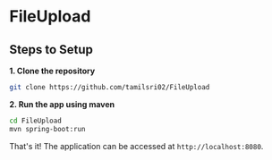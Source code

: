 # FileUpload


## Steps to Setup

**1. Clone the repository** 

```bash
git clone https://github.com/tamilsri02/FileUpload
```

**2. Run the app using maven**

```bash
cd FileUpload
mvn spring-boot:run
```

That's it! The application can be accessed at `http://localhost:8080`.
